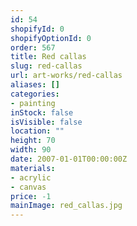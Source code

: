 ```yaml
---
id: 54
shopifyId: 0
shopifyOptionId: 0
order: 567
title: Red callas
slug: red-callas
url: art-works/red-callas
aliases: []
categories:
- painting
inStock: false
isVisible: false
location: ""
height: 70
width: 90
date: 2007-01-01T00:00:00Z
materials:
- acrylic
- canvas
price: -1
mainImage: red_callas.jpg
---
```

